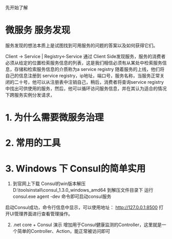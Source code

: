 先开始了解

# 微服务 服务发现
服务发现的想法本质上是试图找到可用服务的问题的答案以及如何获得它们。

Client -> Service
|
Registry<-Service
通过 Client Side发现服务，服务的消费者必须从给定的位置检索服务信息的列表，这是我们相信必须有从某处中检索服务信息，存储和检索服务信息的介质称为a service registry
随着服务的上线，他们将自己的信息注册到 service registry，ip地址，端口号，服务名称，当服务正常关闭的二十号，他可以从注册表中注销自己，稍后，消费者将查询service registry中找出可供使用的服务，然后，他可以循环访问服务信息，并在其认为适合的情况下跨服务实例分发请求，



# 1. 为什么需要微服务治理

# 2. 常用的工具

# 3. Windows 下 Consul的简单实用

1. 到官网上下载 Consul的win版本解压
D:\toolsinstall\consul_1.3.0_windows_amd64
到解压文件目录下 运行 consul.exe agent -dev 命令即可启动consul服务

启动Consul成功，命令行信息中显示，可以使用地址：  http://127.0.0.1:8500   打开UI管理界面进行查看管理操作。

2. .net core + Consul 演示
增加用于Consul健康监测的Controller，这里就是一个简单的Controller、Action，能正常被访问即可


